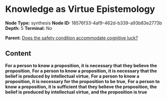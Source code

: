 # Knowledge as Virtue Epistemology

**Node Type:** synthesis
**Node ID:** 18576f33-4af9-462d-b339-a93b83e2773b
**Depth:** 5
**Terminal:** No

**Parent:** [Does the safety condition accommodate cognitive luck?](does-the-safety-condition-accommodate-cognitive-luck-antithesis-1b60a1cd-8be7-4be3-9229-cceb51137177.md)

## Content

**For a person to know a proposition, it is necessary that they believe the proposition**, **For a person to know a proposition, it is necessary that the belief is produced by intellectual virtue**, **For a person to know a proposition, it is necessary for the proposition to be true**, **For a person to know a proposition, it is sufficient that they believe the proposition, the belief is produced by intellectual virtue, and the proposition is true**
